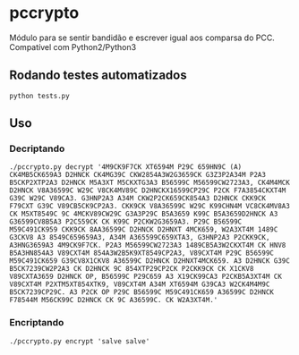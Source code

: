 
# pccrypto

Módulo para se sentir bandidão e escrever igual aos comparsa do PCC.
Compatível com Python2/Python3


Rodando testes automatizados
-----

```python tests.py```

## Uso

### Decriptando

```./pccrypto.py decrypt '4M9CK9F7CK XT6594M P29C 659HN9C (A) CK4MB5CK659A3 D2HNCK CK4MG39C CKW2854A3W2G3659CK G3Z3P2A34M P2A3 B5CKP2XTP2A3 D2HNCK M5A3XT M5CKXTG3A3 B56599C M56599CW2723A3, CK4M4MCK D2HNCK V8A36599C W29C V8CK4MV89C D2HNCKX16599CP29C P2CK F7A3854CKXT4M G39C W29C V89CA3. G3HNP2A3 A34M CKW2P2CK659CK854A3 D2HNCK CKK9CK F79CXT G39C V89CB5CK9CP2A3. CKK9CK V8A36599C W29C K99CHN4M VC8CK4MV8A3 CK M5XT8549C 9C 4MCKV89CW29C G3A3P29C B5A3659 K99C B5A3659D2HNCK A3 G36599CV8B5A3 P2C559CK CK K99C P2CKW2G3659A3. P29C B56599C M59C491CK959 CKK9CK 8AA36599C D2HNCK D2HNXT 4MCK659, W2A3XT4M 1489C G3CKV8 A3 8549C659659A3, A34M A365599C659XTA3, G3HNP2A3 P2CKK9CK, A3HNG3659A3 4M9CK9F7CK. P2A3 M56599CW2723A3 1489CB5A3W2CKXT4M CK HNV8 B5A3HN854A3 V89CXT4M 854A3W2B5K9XT8549CP2A3, V89CXT4M P29C B56599C M59C491CK659 G39CV8X1CKV8 A36599C D2HNCK D2HNXT4MCK659. A3 D2HNCK G39C B5CK7239CW2P2A3 CK D2HNCK 9C 854XTP29CP2CK P2CKK9CK CK X1CKV8 V89CXTA3659 D2HNCK OP, B56599C P29C659 A3 X19CK99CA3 P2CKB5A3XT4M CK V89CXT4M P2XTM5XT854XTK9, V89CXT4M A34M XT6594M G39CA3 W2CK4M4M9C B5CK7239CP29C. A3 P2CK OP P29C B56599C M59C491CK659 A36599C D2HNCK F78544M M56CK99C D2HNCK CK 9C A36599C. CK W2A3XT4M.'```

### Encriptando
```./pccrypto.py encrypt 'salve salve'```
